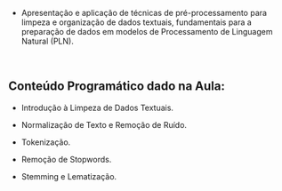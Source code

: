 - Apresentação e aplicação de técnicas de pré-processamento para limpeza e organização de dados textuais, fundamentais para a preparação de dados em modelos de Processamento de Linguagem Natural (PLN). 

 <br>

## Conteúdo Programático dado na Aula: 

- Introdução à Limpeza de Dados Textuais.

- Normalização de Texto e Remoção de Ruído.

- Tokenização.

- Remoção de Stopwords.

- Stemming e Lematização.